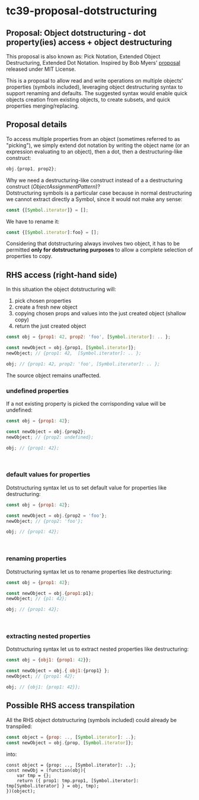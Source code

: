 # tc39-proposal-dotstructuring
## Proposal: Object dotstructuring - dot property(ies) access + object destructuring

This proposal is also known as: Pick Notation, Extended Object Destructuring, Extended Dot Notation.
Inspired by Bob Myers' [proposal](https://github.com/rtm/js-pick-notation) released under MIT License. 

This is a proposal to allow read and write operations on multiple objects' properties (symbols included), leveraging object destructuring syntax to support renaming and defaults. The suggested syntax would enable quick objects creation from existing objects, to create subsets, and quick properties merging/replacing.

## Proposal details
To access multiple properties from an object (sometimes referred to as "picking"), we simply extend dot notation by writing the object name (or an expression evaluating to an object), then a dot, then a destructuring-like construct:
```js
obj.{prop1, prop2};
```
Why we need a destructuring-like construct instead of a a destructuring construct (_ObjectAssignmentPattern_)?\
Dotstructuring symbols is a particular case because in normal destructuring we cannot extract directly a Symbol, since it would not make any sense:
```js
const {[Symbol.iterator]} = [];
```
We have to rename it:
```js
const {[Symbol.iterator]:foo} = [];
```
Considering that dotstructuring always involves two object, it has to be permitted __only for dotstructuring purposes__ to allow a complete selection of properties to copy.

## RHS access (right-hand side)
In this situation the object dotstructuring will:
1. pick chosen properties 
2. create a fresh new object 
3. copying chosen props and values into the just created object (shallow copy)
4. return the just created object

```js
const obj = {prop1: 42, prop2: 'foo', [Symbol.iterator]: .. };

const newObject = obj.{prop1, [Symbol.iterator]};
newObject; // {prop1: 42,  [Symbol.iterator]: .. };

obj; // {prop1: 42, prop2: 'foo', [Symbol.iterator]: .. };
```
The source object remains unaffected.
&nbsp;
### undefined properties
If a not existing property is picked the corrisponding value will be undefined:
```js
const obj = {prop1: 42};

const newObject = obj.{prop2};
newObject; // {prop2: undefined};

obj; // {prop1: 42};
```
&nbsp;
### default values for properties
Dotstructuring syntax let us to set default value for properties like destructuring:
```js
const obj = {prop1: 42};

const newObject = obj.{prop2 = 'foo'};
newObject; // {prop2: 'foo'};

obj; // {prop1: 42};
```
&nbsp;
### renaming properties
Dotstructuring syntax let us to rename properties like destructuring:
```js
const obj = {prop1: 42};

const newObject = obj.{prop1:p1};
newObject; // {p1: 42};

obj; // {prop1: 42};
```
&nbsp;
### extracting nested properties
Dotstructuring syntax let us to extract nested properties like destructuring:
```js
const obj = {obj1: {prop1: 42}};

const newObject = obj.{ obj1:{prop1} };
newObject; // {prop1: 42};

obj; // {obj1: {prop1: 42}};
```
## Possible RHS access transpilation
All the RHS object dotstructuring (symbols included) could already be transpiled:
```js
const object = {prop: .., [Symbol.iterator]: ..};
const newObject = obj.{prop, [Symbol.iterator]};
```
into:
```
const object = {prop: .., [Symbol.iterator]: ..};
const newObj = (function(obj){
    var tmp = {};
    return ({ prop1: tmp.prop1, [Symbol.iterator]: tmp[Symbol.iterator] } = obj, tmp);
})(object);
